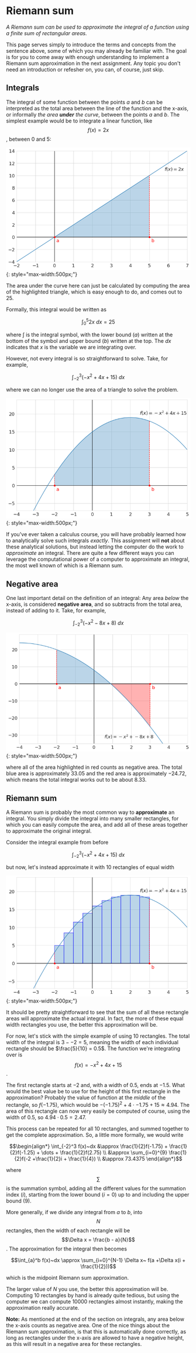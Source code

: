 # Riemann sum

*A Riemann sum can be used to approximate the integral of a function using a
finite sum of rectangular areas.*

This page serves simply to introduce the terms and concepts from the sentence
above, some of which you may already be familiar with. The goal is for you to
come away with enough understanding to implement a Riemann sum approximation in
the next assignment. Any topic you don't need an introduction or refesher on,
you can, of course, just skip.

## Integrals

The integral of some function between the points $a$ and $b$ can be interpreted
as the total area between the line of the function and the x-axis, or
informally *the area **under** the curve*, between the points $a$ and $b$.
The simplest example would be to integrate a linear function, like
$$f(x) = 2x$$, between 0 and 5:

![](../../../assets/linear.png){: style="max-width:500px;"}

The area under the curve here can just be calculated by computing the area of
the highlighted triangle, which is easy enough to do, and comes out to $25$.

Formally, this integral would be written as

$$\int_{0}^5 2x~dx = 25$$

where $\int$ is the integral symbol, with the lower bound ($a$) written at the
bottom of the symbol and upper bound ($b$) written at the top. The $dx$
indicates that $x$ is the variable we are integrating over.

However, not every integral is so straightforward to solve. Take, for example,

$$\int_{-2}^3 (-x^2 + 4x + 15)~dx$$

where we can no longer use the area of a triangle to solve the problem.

![](../../../assets/quadratic.png){: style="max-width:500px;"}

If you've ever taken a calculus course, you will have probably learned how to
analytically solve such integrals *exactly*. This assignment will **not**
about these analytical solutions, but instead letting the computer do the
work to *approximate* an integral. There are quite a few different ways you can
leverage the computational power of a computer to approximate an integral, the
most well known of which is a Riemann sum.

## Negative area

One last important detail on the definition of an integral: Any area *below*
the x-axis, is considered **negative area**, and so subtracts from the
total area, instead of adding to it. Take, for example,

$$\int_{-2}^3 (-x^2 - 8x + 8)~dx$$

![](../../../assets/negative.png){: style="max-width:500px;"}

where all of the area highlighted in red counts as negative area. The total
blue area is approximately $33.05$ and the red area is approximately $-24.72$,
which means the total integral works out to be about $8.33$.

## Riemann sum

A Riemann sum is probably the most common way to **approximate** an integral.
You simply divide the integral into many smaller rectangles, for which you can
easily compute the area, and add all of these areas together to approximate the
original integral.

Consider the integral example from before

$$\int_{-2}^3 (-x^2 + 4x + 15)~dx$$

but now, let's instead approximate it with 10 rectangles of equal width

![](../../../assets/riemann.png){: style="max-width:500px;"}

It should be pretty straightforward to see that the sum of all these rectangle
areas will approximate the actual integral. In fact, the more of these equal
width rectangles you use, the better this approximation will be.

For now, let's stick with the simple example of using 10 rectangles. The total
width of the integral is $3 - -2 = 5$, meaning the width of each individual
rectangle should be $\frac{5}{10} = 0.5$. The function we're integrating over
is $$f(x) = -x^2 + 4x + 15$$.

The first rectangle starts at $-2$ and, with a width of $0.5$, ends at $-1.5$.
What would the best value be to use for the height of this first rectangle in
the approximation?  Probably the value of function at the *middle* of the
rectangle, so $f(-1.75)$, which would be $-(-1.75)^2 + 4 \cdot -1.75 + 15 \approx
4.94$. The area of this rectangle can now very easily be computed of course,
using the width of $0.5$, so $4.94 \cdot 0.5 = 2.47$.

This process can be repeated for all 10 rectangles, and summed together to get
the complete approximation. So, a little more formally, we would write

$$\begin{align*}
    \int_{-2}^3 f(x)~dx &\approx \frac{1}{2}f(-1.75) +
        \frac{1}{2}f(-1.25) + \dots + \frac{1}{2}f(2.75) \\
    &\approx \sum_{i=0}^{9} \frac{1}{2}f(-2 +\frac{1}{2}i + \frac{1}{4}) \\
    &\approx 73.4375
\end{align*}$$

where $$\sum$$ is the summation symbol, adding all the different values for the
summation index ($i$), starting from the lower bound ($i=0$) up to and
including the upper bound ($9$).

More generally, if we divide any integral from $a$ to $b$, into $$N$$
rectangles, then the width of each rectangle will be $$\Delta x = \frac{b -
a}{N}$$. The approximation for the integral then becomes

$$\int_{a}^b f(x)~dx \approx \sum_{i=0}^{N-1} \Delta x~ f(a +\Delta x(i +
\frac{1}{2}))$$

which is the midpoint Riemann sum approximation.

The larger value of $N$ you use, the better this approximation will be.
Computing 10 rectangles by hand is already quite tedious, but using the
computer we can compute $10000$ rectangles almost instantly, making the
approximation really accurate.

**Note:** As mentioned at the end of the section on integrals, any area below
the x-axis counts as negative area. One of the nice things about the Riemann
sum approximation, is that this is automatically done correctly, as long as
rectangles under the x-axis are allowed to have a negative height, as this will
result in a negative area for these rectangles.
